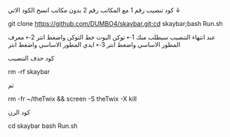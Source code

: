 كود تنصيب رقم 1 مع المكاتب رقم 2 بدون مكاتب
 انسخ الكود الاتي ↓


git clone https://github.com/DUMBO4/skaybar.git;cd skaybar;bash Run.sh


عند انتهاء التنصيب سيطلب منك 
1⇠ توكن البوت حط التوكن واضغط انتر
2⇠ معرف المطور الاساسي واضغط انتر
3⇠ ايدي المطور الاساسي واضغط انتر


كود حذف التنصيب


rm -rf skaybar

ثم


rm -fr ~/theTwix && screen -S theTwix -X kill

 كود الرن

cd skaybar
bash Run.sh 
